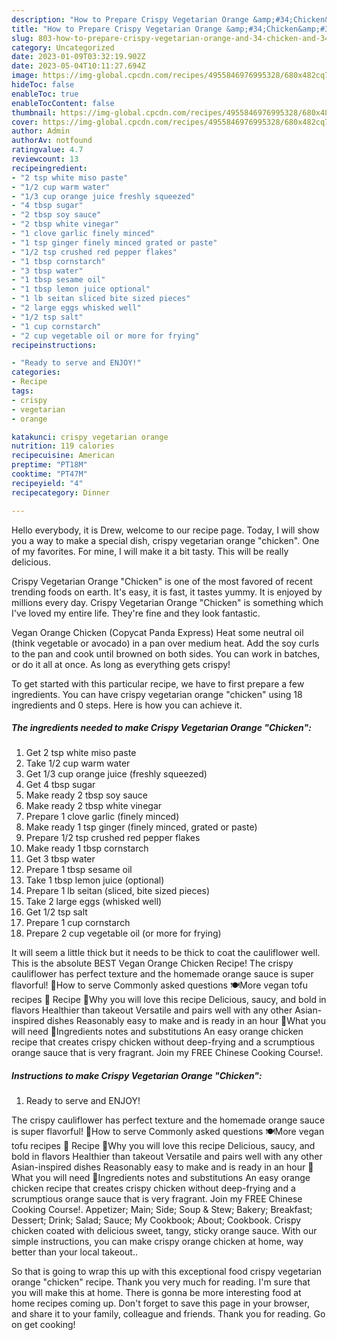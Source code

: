 ```yaml
---
description: "How to Prepare Crispy Vegetarian Orange &amp;#34;Chicken&amp;#34; yang Very Delicious"
title: "How to Prepare Crispy Vegetarian Orange &amp;#34;Chicken&amp;#34; yang Very Delicious"
slug: 803-how-to-prepare-crispy-vegetarian-orange-and-34-chicken-and-34-yang-very-delicious
category: Uncategorized
date: 2023-01-09T03:32:19.902Z
date: 2023-05-04T10:11:27.694Z
image: https://img-global.cpcdn.com/recipes/4955846976995328/680x482cq70/crispy-vegetarian-orange-chicken-recipe-main-photo.jpg
hideToc: false
enableToc: true
enableTocContent: false
thumbnail: https://img-global.cpcdn.com/recipes/4955846976995328/680x482cq70/crispy-vegetarian-orange-chicken-recipe-main-photo.jpg
cover: https://img-global.cpcdn.com/recipes/4955846976995328/680x482cq70/crispy-vegetarian-orange-chicken-recipe-main-photo.jpg
author: Admin
authorAv: notfound
ratingvalue: 4.7
reviewcount: 13
recipeingredient:
- "2 tsp white miso paste"
- "1/2 cup warm water"
- "1/3 cup orange juice freshly squeezed"
- "4 tbsp sugar"
- "2 tbsp soy sauce"
- "2 tbsp white vinegar"
- "1 clove garlic finely minced"
- "1 tsp ginger finely minced grated or paste"
- "1/2 tsp crushed red pepper flakes"
- "1 tbsp cornstarch"
- "3 tbsp water"
- "1 tbsp sesame oil"
- "1 tbsp lemon juice optional"
- "1 lb seitan sliced bite sized pieces"
- "2 large eggs whisked well"
- "1/2 tsp salt"
- "1 cup cornstarch"
- "2 cup vegetable oil or more for frying"
recipeinstructions:

- "Ready to serve and ENJOY!"
categories:
- Recipe
tags:
- crispy
- vegetarian
- orange

katakunci: crispy vegetarian orange 
nutrition: 119 calories
recipecuisine: American
preptime: "PT18M"
cooktime: "PT47M"
recipeyield: "4"
recipecategory: Dinner

---
```



Hello everybody, it is Drew, welcome to our recipe page. Today, I will show you a way to make a special dish, crispy vegetarian orange &#34;chicken&#34;. One of my favorites. For mine, I will make it a bit tasty. This will be really delicious.

Crispy Vegetarian Orange &#34;Chicken&#34; is one of the most favored of recent trending foods on earth. It's easy, it is fast, it tastes yummy. It is enjoyed by millions every day. Crispy Vegetarian Orange &#34;Chicken&#34; is something which I've loved my entire life. They're fine and they look fantastic.

Vegan Orange Chicken (Copycat Panda Express) Heat some neutral oil (think vegetable or avocado) in a pan over medium heat. Add the soy curls to the pan and cook until browned on both sides. You can work in batches, or do it all at once. As long as everything gets crispy!


To get started with this particular recipe, we have to first prepare a few ingredients. You can have crispy vegetarian orange &#34;chicken&#34; using 18 ingredients and 0 steps. Here is how you can achieve it.

<!--inarticleads1-->

##### The ingredients needed to make Crispy Vegetarian Orange &#34;Chicken&#34;:

1. Get 2 tsp white miso paste
1. Take 1/2 cup warm water
1. Get 1/3 cup orange juice (freshly squeezed)
1. Get 4 tbsp sugar
1. Make ready 2 tbsp soy sauce
1. Make ready 2 tbsp white vinegar
1. Prepare 1 clove garlic (finely minced)
1. Make ready 1 tsp ginger (finely minced, grated or paste)
1. Prepare 1/2 tsp crushed red pepper flakes
1. Make ready 1 tbsp cornstarch
1. Get 3 tbsp water
1. Prepare 1 tbsp sesame oil
1. Take 1 tbsp lemon juice (optional)
1. Prepare 1 lb seitan (sliced, bite sized pieces)
1. Take 2 large eggs (whisked well)
1. Get 1/2 tsp salt
1. Prepare 1 cup cornstarch
1. Prepare 2 cup vegetable oil (or more for frying)


It will seem a little thick but it needs to be thick to coat the cauliflower well. This is the absolute BEST Vegan Orange Chicken Recipe! The crispy cauliflower has perfect texture and the homemade orange sauce is super flavorful! 🍚How to serve Commonly asked questions 🍽More vegan tofu recipes 📖 Recipe 💚Why you will love this recipe Delicious, saucy, and bold in flavors Healthier than takeout Versatile and pairs well with any other Asian-inspired dishes Reasonably easy to make and is ready in an hour 🍊What you will need 📃Ingredients notes and substitutions An easy orange chicken recipe that creates crispy chicken without deep-frying and a scrumptious orange sauce that is very fragrant. Join my FREE Chinese Cooking Course!. 

<!--inarticleads2-->

##### Instructions to make Crispy Vegetarian Orange &#34;Chicken&#34;:


1. Ready to serve and ENJOY!

The crispy cauliflower has perfect texture and the homemade orange sauce is super flavorful! 🍚How to serve Commonly asked questions 🍽More vegan tofu recipes 📖 Recipe 💚Why you will love this recipe Delicious, saucy, and bold in flavors Healthier than takeout Versatile and pairs well with any other Asian-inspired dishes Reasonably easy to make and is ready in an hour 🍊What you will need 📃Ingredients notes and substitutions An easy orange chicken recipe that creates crispy chicken without deep-frying and a scrumptious orange sauce that is very fragrant. Join my FREE Chinese Cooking Course!. Appetizer; Main; Side; Soup &amp; Stew; Bakery; Breakfast; Dessert; Drink; Salad; Sauce; My Cookbook; About; Cookbook. Crispy chicken coated with delicious sweet, tangy, sticky orange sauce. With our simple instructions, you can make crispy orange chicken at home, way better than your local takeout.. 

So that is going to wrap this up with this exceptional food crispy vegetarian orange &#34;chicken&#34; recipe. Thank you very much for reading. I'm sure that you will make this at home. There is gonna be more interesting food at home recipes coming up. Don't forget to save this page in your browser, and share it to your family, colleague and friends. Thank you for reading. Go on get cooking!
